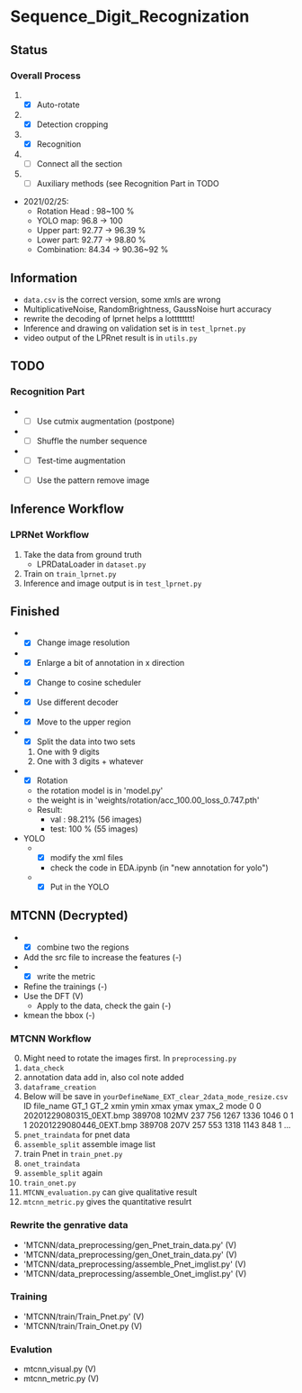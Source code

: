 # Sequence_Digit_Recognization

## Status
### Overall Process
1. - [x] Auto-rotate 
2. - [x] Detection cropping
3. - [x] Recognition
4. - [ ] Connect all the section
5. - [ ] Auxiliary methods (see Recognition Part in TODO

* 2021/02/25:
  * Rotation Head : 98~100 %
  * YOLO map: 96.8 -> 100
  * Upper part: 92.77 -> 96.39 %
  * Lower part: 92.77 -> 98.80 %
  * Combination: 84.34 -> 90.36~92 %

## Information
* `data.csv` is the correct version, some xmls are wrong
* MultiplicativeNoise, RandomBrightness, GaussNoise hurt accuracy
* rewrite the decoding of lprnet helps a lotttttttt!
* Inference and drawing on validation set is in `test_lprnet.py`
* video output of the LPRnet result is in `utils.py`

## TODO
### Recognition Part
* - [ ] Use cutmix augmentation (postpone)
* - [ ] Shuffle the number sequence
* - [ ] Test-time augmentation
* - [ ] Use the pattern remove image

## Inference Workflow
### LPRNet Workflow
1. Take the data from ground truth
   * LPRDataLoader in `dataset.py`
2. Train on `train_lprnet.py`
3. Inference and image output is in `test_lprnet.py`


## Finished
* - [x] Change image resolution 
* - [x] Enlarge a bit of annotation in x direction
* - [x] Change to cosine scheduler
* - [x] Use different decoder
* - [x] Move to the upper region
* - [x] Split the data into two sets
   1. One with 9 digits
   2. One with 3 digits + whatever
* - [x] Rotation
  * the rotation model is in 'model.py'
  * the weight is in 'weights/rotation/acc_100.00_loss_0.747.pth'
  * Result: 
    * val : 98.21% (56 images)
    * test: 100  % (55 images)
* YOLO
  * - [x] modify the xml files
    * check the code in EDA.ipynb (in "new annotation for yolo")
  * - [x] Put in the YOLO

## MTCNN (Decrypted)
* - [x] combine two the regions
* Add the src file to increase the features (-)
* - [x] write the metric
* Refine the trainings (-)
* Use the DFT (V)
  * Apply to the data, check the gain (-)
* kmean the bbox (-)

### MTCNN Workflow
0. Might need to rotate the images first.
In `preprocessing.py`
1. `data_check`
2. annotation data add in, also col note added
3. `dataframe_creation`
4. Below will be save in `yourDefineName_EXT_clear_2data_mode_resize.csv`
   ID                file_name    GT_1   GT_2 xmin ymin  xmax  ymax  ymax_2  mode
0   0  20201229080315_0EXT.bmp  389708  102MV  237  756  1267  1336    1046     0
1   1  20201229080446_0EXT.bmp  389708   207V  257  553  1318  1143     848     1
...
5. `pnet_traindata` for pnet data
6. `assemble_split` assemble image list
7. train Pnet in `train_pnet.py`
8. `onet_traindata`
9. `assemble_split` again
10. `train_onet.py`
11. `MTCNN_evaluation.py` can give qualitative result
12. `mtcnn_metric.py` gives the quantitative resulrt

### Rewrite the genrative data
* 'MTCNN/data_preprocessing/gen_Pnet_train_data.py' (V)
* 'MTCNN/data_preprocessing/gen_Onet_train_data.py' (V)
* 'MTCNN/data_preprocessing/assemble_Pnet_imglist.py' (V)
* 'MTCNN/data_preprocessing/assemble_Onet_imglist.py' (V)

### Training
* 'MTCNN/train/Train_Pnet.py' (V)
* 'MTCNN/train/Train_Onet.py (V)

### Evalution
* mtcnn_visual.py (V)
* mtcnn_metric.py (V)